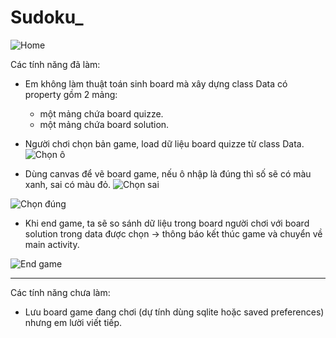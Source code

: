 # Sudoku_

![Home](https://i.imgur.com/pXMnNqf.png)

Các tính năng đã làm:
- Em không làm thuật toán sinh board mà xây dựng class Data có property gồm 2 mảng:
    + một mảng chứa board quizze.
    + một mảng chứa board solution.
- Người chơi chọn bản game, load dữ liệu board quizze từ class Data.
![Chọn ô](https://i.imgur.com/C2hqvjF.png)

- Dùng canvas để vẽ board game, nếu ô nhập là đúng thì số sẽ có màu xanh, sai có màu đỏ. 
![Chọn sai](https://i.imgur.com/w1LnDIo.png)

![Chọn đúng](https://i.imgur.com/2NBhjpS.png)

- Khi end game, ta sẽ so sánh dữ liệu trong board người chơi với board solution trong data được chọn -> thông báo kết thúc game và chuyển về main activity.


![End game](https://i.imgur.com/NeMgzwP.png)

---------------------------------------------------------------------------------------------------------
Các tính năng chưa làm:
- Lưu board game đang chơi (dự tính dùng sqlite hoặc saved preferences) nhưng em lười viết tiếp. 




